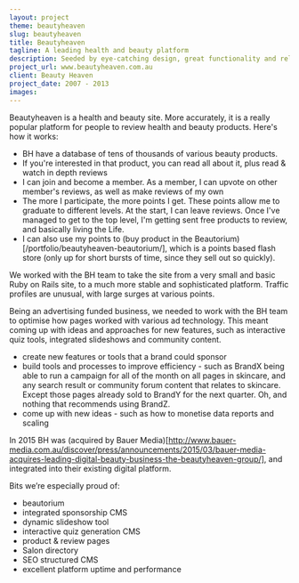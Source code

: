 ```yaml
---
layout: project
theme: beautyheaven
slug: beautyheaven
title: Beautyheaven
tagline: A leading health and beauty platform
description: Seeded by eye-catching design, great functionality and relevant articles, Beauty Heaven has built a vibrant community of beauty addicts. A savvy membership system raises the status of contributors and gives them a reason to write reviews and give feedback. A smart way to leverage the knowledge of the community.
project_url: www.beautyheaven.com.au
client: Beauty Heaven
project_date: 2007 - 2013
images:
---
```



Beautyheaven is a health and beauty site. More accurately, it is a really popular platform for people to review health and beauty products. Here's how it works:

* BH have a database of tens of thousands of various beauty products.
* If you're interested in that product, you can read all about it, plus read & watch in depth reviews
* I can join and become a member. As a member, I can upvote on other member's reviews, as well as make reviews of my own
* The more I participate, the more points I get. These points allow me to graduate to different levels. At the start, I can leave reviews. Once I've managed to get to the top level, I'm getting sent free products to review, and basically living the Life.
* I can also use my points to (buy product in the Beautorium)[/portfolio/beautyheaven-beautorium/], which is a points based flash store (only up for short bursts of time, since they sell out so quickly).

We worked with the BH team to take the site from a very small and basic Ruby on Rails site, to a much more stable and sophisticated platform. Traffic profiles are unusual, with large surges at various points.

Being an advertising funded business, we needed to work with the BH team to optimise how pages worked with various ad technology. This meant coming up with ideas and approaches for new features, such as interactive quiz tools, integrated slideshows and community content.

* create new features or tools that a brand could sponsor
* build tools and processes to improve efficiency - such as BrandX being able to run a campaign for all of the month on all pages in skincare, and any search result or community forum content that relates to skincare. Except those pages already sold to BrandY for the next quarter. Oh, and nothing that recommends using BrandZ.
* come up with new ideas - such as how to monetise data reports and scaling

In 2015 BH was (acquired by Bauer Media)[http://www.bauer-media.com.au/discover/press/announcements/2015/03/bauer-media-acquires-leading-digital-beauty-business-the-beautyheaven-group/], and integrated into their existing digital platform.


Bits we’re especially proud of:

* beautorium
* integrated sponsorship CMS
* dynamic slideshow tool
* interactive quiz generation CMS
* product & review pages
* Salon directory
* SEO structured CMS
* excellent platform uptime and performance